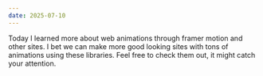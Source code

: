 ```yaml
---
date: 2025-07-10
---
```


Today I learned more about web animations through framer motion and other sites.
I bet we can make more good looking sites with tons of animations using these libraries.
Feel free to check them out, it might catch your attention.
